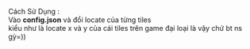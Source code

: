 Cách Sử Dụng :
<br>
Vào <b>config.json</b> và đổi locate của từng tiles
<br>
kiểu như là locate x và y của cái tiles trên game đại loại là vậy chứ bt ns gỳ=))
